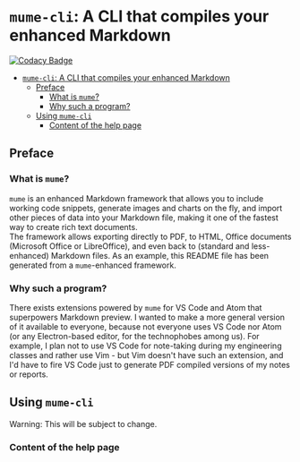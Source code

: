   
  
# `mume-cli`: A CLI that compiles your enhanced Markdown
  
[![Codacy Badge](https://api.codacy.com/project/badge/Grade/e2ccea841a4647a9bf46dfcddf4dc438 )](https://www.codacy.com/app/solarliner/mume-cli?utm_source=github.com&amp;utm_medium=referral&amp;utm_content=SolarLiner/mume-cli&amp;utm_campaign=Badge_Grade)
  
  
* [`mume-cli`: A CLI that compiles your enhanced Markdown](#mume-cli-a-cli-that-compiles-your-enhanced-markdown )
	* [Preface](#preface )
		* [What is `mume`?](#what-is-mume )
		* [Why such a program?](#why-such-a-program )
	* [Using `mume-cli`](#using-mume-cli )
		* [Content of the help page](#content-of-the-help-page )
  
## Preface
  
  
### What is `mume`?
  
  
`mume` is an enhanced Markdown framework that allows you to include working code snippets, generate images and charts on the fly, and import other pieces of data into your Markdown file, making it one of the fastest way to create rich text documents.  
The framework allows exporting directly to PDF, to HTML, Office documents (Microsoft Office or LibreOffice), and even back to (standard and less-enhanced) Markdown files. As an example, this README file has been generated from a `mume`-enhanced framework.
  
### Why such a program?
  
  
There exists extensions powered by `mume` for VS Code and Atom that superpowers Markdown preview. I wanted to make a more general version of it available to everyone, because not everyone uses VS Code nor Atom (or any Electron-based editor, for the technophobes among us). For example, I plan not to use VS Code for note-taking during my engineering classes and rather use Vim - but Vim doesn't have such an extension, and I'd have to fire VS Code just to generate PDF compiled versions of my notes or reports.
  
## Using `mume-cli`
  
  
Warning: This will be subject to change.
  
### Content of the help page
  
  
  